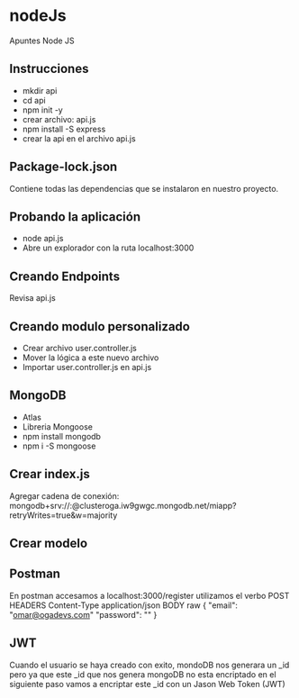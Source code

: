 # nodeJs
Apuntes Node JS

## Instrucciones
* mkdir api
* cd api
* npm init -y
* crear archivo: api.js
* npm install -S express
* crear la api en el archivo api.js

## Package-lock.json
Contiene todas las dependencias que se instalaron en nuestro proyecto.

## Probando la aplicación
* node api.js
* Abre un explorador con la ruta localhost:3000

## Creando Endpoints
Revisa api.js

## Creando modulo personalizado
* Crear archivo user.controller.js
* Mover la lógica a este nuevo archivo
* Importar user.controller.js en api.js

## MongoDB
* Atlas
* Libreria Mongoose
* npm install mongodb
* npm i -S mongoose

## Crear index.js
Agregar cadena de conexión:
mongodb+srv://<usuario>:<password>@clusteroga.iw9gwgc.mongodb.net/miapp?retryWrites=true&w=majority

## Crear modelo

## Postman
En postman accesamos a localhost:3000/register
utilizamos el verbo POST
HEADERS Content-Type application/json
BODY raw
{
    "email": "omar@ogadevs.com"
    "password": ""
}

## JWT
Cuando el usuario se haya creado con exito, mondoDB nos generara un _id pero ya que este _id que nos genera mongoDB no esta encriptado en el siguiente paso vamos a encriptar este _id con un Jason Web Token (JWT)


